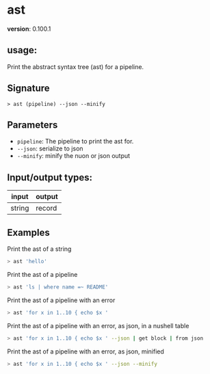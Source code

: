 # ast

**version**: 0.100.1

## **usage**:

Print the abstract syntax tree (ast) for a pipeline.

## Signature

`> ast (pipeline) --json --minify`

## Parameters

- `pipeline`: The pipeline to print the ast for.
- `--json`: serialize to json
- `--minify`: minify the nuon or json output

## Input/output types:

| input  | output |
| ------ | ------ |
| string | record |

## Examples

Print the ast of a string

```bash
> ast 'hello'
```

Print the ast of a pipeline

```bash
> ast 'ls | where name =~ README'
```

Print the ast of a pipeline with an error

```bash
> ast 'for x in 1..10 { echo $x '
```

Print the ast of a pipeline with an error, as json, in a nushell table

```bash
> ast 'for x in 1..10 { echo $x ' --json | get block | from json
```

Print the ast of a pipeline with an error, as json, minified

```bash
> ast 'for x in 1..10 { echo $x ' --json --minify
```
